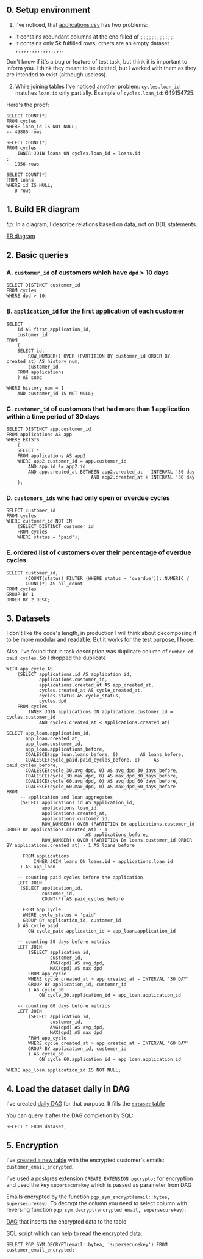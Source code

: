 ## 0. Setup environment

1. I've noticed, that [applications.csv](SQL-data/applications.csv) has two problems:
* It contains redundant columns at the end filled of `;;;;;;;;;;;;`.
* It contains only 5k fulfilled rows, others are an empty dataset `;;;;;;;;;;;;;;;;;`.

Don't know if it's a bug or feature of test task, but think it is important to inform you.
I think they meant to be deleted, but I worked with them as they are intended to exist (although useless).

2. While joining tables I've noticed another problem:
`cycles.loan_id` matches `loan.id` only partially.
Example of `cycles.loan_id`: 649154725.

Here's the proof:
 ```postgresql
 SELECT COUNT(*)
 FROM cycles
 WHERE loan_id IS NOT NULL;
 -- 49886 rows

 SELECT COUNT(*)
 FROM cycles
     INNER JOIN loans ON cycles.loan_id = loans.id
 ;
 -- 1956 rows

 SELECT COUNT(*)
 FROM loans
 WHERE id IS NULL;
 -- 0 rows
 ```

## 1. Build ER diagram

_tip_: In a diagram, I describe relations based on data, not on DDL statements.

[ER diagram](er_diagram.jpeg)

## 2. Basic queries

### A. `customer_id` of customers which have `dpd` > 10 days

``` postgresql
SELECT DISTINCT customer_id
FROM cycles
WHERE dpd > 10;
```

### B. `application_id` for the first application of each customer

```postgresql
SELECT
    id AS first_application_id,
    customer_id
FROM
    (
    SELECT id,
        ROW_NUMBER() OVER (PARTITION BY customer_id ORDER BY created_at) AS history_num,
        customer_id
    FROM applications
    ) AS subq

WHERE history_num = 1
    AND customer_id IS NOT NULL;
```

### C. `customer_id` of customers that had more than 1 application within a time period of 30 days

```postgresql
SELECT DISTINCT app.customer_id
FROM applications AS app
WHERE EXISTS
    (
    SELECT *
    FROM applications AS app2
    WHERE app2.customer_id = app.customer_id
        AND app.id != app2.id
        AND app.created_at BETWEEN app2.created_at - INTERVAL '30 day'
                               AND app2.created_at + INTERVAL '30 day'
    );
```
### D. `customers_ids` who had only open or overdue cycles

```postgresql
SELECT customer_id
FROM cycles
WHERE customer_id NOT IN
    (SELECT DISTINCT customer_id
    FROM cycles
    WHERE status = 'paid');
```

### E. ordered list of customers over their percentage of overdue cycles

```postgresql
SELECT customer_id,
       (COUNT(status) FILTER (WHERE status = 'overdue'))::NUMERIC /
       COUNT(*) AS all_count
FROM cycles
GROUP BY 1
ORDER BY 2 DESC;
```

## 3. Datasets

I don't like the code's length, in production I will think about decomposing it to be more modular and readable.
But it works for the test purpose, I hope.

Also, I've found that in task description was duplicate column of `number of paid cycles`. So I dropped the duplicate
```postgresql
WITH app_cycle AS
    (SELECT applications.id AS application_id,
            applications.customer_id,
            applications.created_at AS app_created_at,
            cycles.created_at AS cycle_created_at,
            cycles.status AS cycle_status,
            cycles.dpd
    FROM cycles
        INNER JOIN applications ON applications.customer_id = cycles.customer_id
            AND cycles.created_at < applications.created_at)

SELECT app_loan.application_id,
       app_loan.created_at,
       app_loan.customer_id,
       app_loan.applications_before,
       COALESCE(app_loan.loans_before, 0)        AS loans_before,
       COALESCE(cycle_paid.paid_cycles_before, 0)     AS paid_cycles_before,
       COALESCE(cycle_30.avg_dpd, 0) AS avg_dpd_30_days_before,
       COALESCE(cycle_30.max_dpd, 0) AS max_dpd_30_days_before,
       COALESCE(cycle_60.avg_dpd, 0) AS avg_dpd_60_days_before,
       COALESCE(cycle_60.max_dpd, 0) AS max_dpd_60_days_before
FROM
     -- application and loan aggregates
     (SELECT applications.id AS application_id,
             applications.loan_id,
             applications.created_at,
             applications.customer_id,
             ROW_NUMBER() OVER (PARTITION BY applications.customer_id ORDER BY applications.created_at) - 1
                             AS applications_before,
             ROW_NUMBER() OVER (PARTITION BY loans.customer_id ORDER BY applications.created_at) - 1 AS loans_before

      FROM applications
          INNER JOIN loans ON loans.id = applications.loan_id
     ) AS app_loan

    -- counting paid cycles before the application
    LEFT JOIN
     (SELECT application_id,
             customer_id,
             COUNT(*) AS paid_cycles_before

      FROM app_cycle
      WHERE cycle_status = 'paid'
      GROUP BY application_id, customer_id
    ) AS cycle_paid
        ON cycle_paid.application_id = app_loan.application_id

    -- counting 30 days before metrics
    LEFT JOIN
        (SELECT application_id,
                customer_id,
                AVG(dpd) AS avg_dpd,
                MAX(dpd) AS max_dpd
        FROM app_cycle
        WHERE cycle_created_at > app_created_at - INTERVAL '30 DAY'
        GROUP BY application_id, customer_id
        ) AS cycle_30
            ON cycle_30.application_id = app_loan.application_id

    -- counting 60 days before metrics
    LEFT JOIN
        (SELECT application_id,
                customer_id,
                AVG(dpd) AS avg_dpd,
                MAX(dpd) AS max_dpd
        FROM app_cycle
        WHERE cycle_created_at > app_created_at - INTERVAL '60 DAY'
        GROUP BY application_id, customer_id
        ) AS cycle_60
            ON cycle_60.application_id = app_loan.application_id

WHERE app_loan.application_id IS NOT NULL;
```

## 4. Load the dataset daily in DAG

I've created [daily DAG](docker-airflow/dags/dataset_load.py) for that purpose.
It fills the [`dataset` table](instructions/dataset.ddl)

You can query it after the DAG completion by SQL:
```postgresql
SELECT * FROM dataset;
```

## 5. Encryption

I've [created a new table](instructions/encrypted_emails.ddl) with the encrypted customer's emails: `customer_email_encrypted`.

I've used a postgres extension `CREATE EXTENSION pgcrypto;` for encryption
and used the key `supersecurekey` which is passed as parameter from DAG

Emails encrypted by the function `pgp_sym_encrypt(email::bytea, supersecurekey)`.
To decrypt the column you need to select column with reversing function
`pgp_sym_decrypt(encrypted_email, supersecurekey)`:

[DAG](docker-airflow/dags/customer_email_encrypt.py) that inserts the encrypted data to the table

SQL script which can help to read the encrypted data:
```postgresql
SELECT PGP_SYM_DECRYPT(email::bytea, 'supersecurekey') FROM customer_email_encrypted;
```
